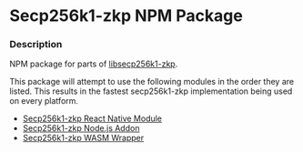 # Secp256k1-zkp NPM Package

### Description
NPM package for parts of [libsecp256k1-zkp](https://github.com/NicolasFlamel1/secp256k1-zkp).

This package will attempt to use the following modules in the order they are listed. This results in the fastest secp256k1-zkp implementation being used on every platform.
* [Secp256k1-zkp React Native Module](https://github.com/NicolasFlamel1/Secp256k1-zkp-React-Native-Module)
* [Secp256k1-zkp Node.js Addon](https://github.com/NicolasFlamel1/Secp256k1-zkp-Node.js-Addon)
* [Secp256k1-zkp WASM Wrapper](https://github.com/NicolasFlamel1/Secp256k1-zkp-WASM-Wrapper)
